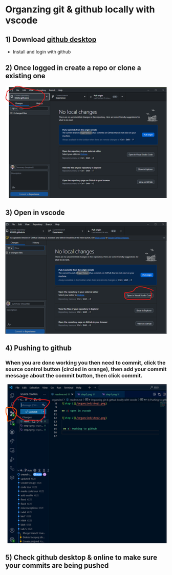 # Organzing git & github locally with vscode

## 1) Download [github desktop](https://desktop.github.com/download/)
- Install and login with github

## 2) Once logged in create a repo or clone a existing one

![step 1](/organzied/step1.png)

## 3) Open in vscode

![step 2](/organzied/step2.png)
 

 ## 4) Pushing to github
 ### When you are done working you then need to commit, click the source control button (circled in orange), then add your commit message about the commit button, then click commit.

 ![commiting](/organzied/commit.png)

 ## 5) Check github desktop & online to make sure your commits are being pushed

 